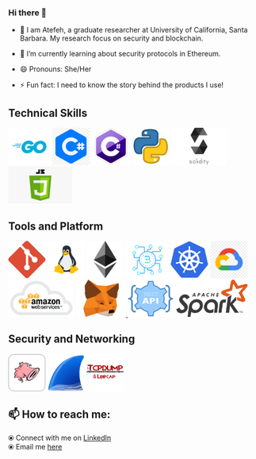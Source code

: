 ### Hi there 👋

- 🔭 I am Atefeh, a graduate researcher at University of California, Santa Barbara. My research focus on security and blockchain.

- 🌱 I’m currently learning about security protocols in Ethereum. 

- 😄 Pronouns: She/Her

- ⚡ Fun fact: I need to know the story behind the products I use! 

## Technical Skills
<p float="left">
   <img src="https://github.com/atefehmohseni/atefehmohseni/blob/main/asset/go.png" height="75"/>
   <img src="https://github.com/atefehmohseni/atefehmohseni/blob/main/asset/cpp.png" height="75"/>
    <img src="https://github.com/atefehmohseni/atefehmohseni/blob/main/asset/csharp.png" height="75"/>
   <img src="https://github.com/atefehmohseni/atefehmohseni/blob/main/asset/python.webp"  height="75" />
   <img src="https://github.com/atefehmohseni/atefehmohseni/blob/main/asset/solidity.png"  height="75" /> 
   <img src="https://github.com/atefehmohseni/atefehmohseni/blob/main/asset/javascript.png" height="75" />
 </p>

## Tools and Platform
<p float="left">
   <img src="https://github.com/atefehmohseni/atefehmohseni/blob/main/asset/git.png" height="75" />
      <img src="https://github.com/atefehmohseni/atefehmohseni/blob/main/asset/linux.webp"  height="75" />
   <img src="https://github.com/atefehmohseni/atefehmohseni/blob/main/asset/ethereum.png"  height="75" />
   <img src="https://raw.githubusercontent.com/atefehmohseni/atefehmohseni/master/asset/blockchain.png"  height="75" />
   <img src="https://github.com/atefehmohseni/atefehmohseni/blob/main/asset/k8s.png"  height="75" />
<img src="https://github.com/atefehmohseni/atefehmohseni/blob/main/asset/gcp.png"  height="75" />
   <img src="https://github.com/atefehmohseni/atefehmohseni/blob/main/asset/aws.png" height="75" />

  <a href="https://metamask.io/" target="_blank" >
    <img src="https://raw.githubusercontent.com/atefehmohseni/atefehmohseni/master/asset/metamask.png"  height="75" />
  </a>
   <img src="https://github.com/atefehmohseni/atefehmohseni/blob/main/asset/restapi.png"  height="75" /> 
   <img src="https://raw.githubusercontent.com/atefehmohseni/atefehmohseni/master/asset/spark.png"  height="75" />
 </p>

 ## Security and Networking
<p float="left">
   <img src="https://github.com/atefehmohseni/atefehmohseni/blob/main/asset/snort.png"  height="75" />
   <img src="https://github.com/atefehmohseni/atefehmohseni/blob/main/asset/wireshark.png"  height="75" />
   <img src="https://github.com/atefehmohseni/atefehmohseni/blob/main/asset/tcpd.png"  height="75" />

</p>


## 📫 How to reach me: 
  ⦿ Connect with me on [LinkedIn](https://www.linkedin.com/in/atefeh-mohseni/)<br>
  ⦿ Email me [here](mailto:atefeh@ucsb.edu) <br>

